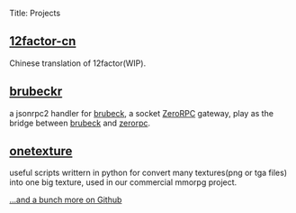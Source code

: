 Title: Projects

## [12factor-cn](http://harmy.me/pages/the-twelve-factors.html)
Chinese translation of 12factor(WIP).

## [brubeckr](https://github.com/harmy/brubeckr)
a jsonrpc2 handler for [brubeck][0], a socket [ZeroRPC][1] gateway, play as the bridge between [brubeck][0] and [zerorpc][1]. 

## [onetexture](https://github.com/harmy/onetexture)
useful scripts writtern in python for convert many textures(png or tga files) into one big texture, used in our commercial mmorpg project.


[...and a bunch more on Github](https://github.com/harmy)

[0]: http://brubeck.io
[1]: https://github.com/dotcloud/zerorpc-python